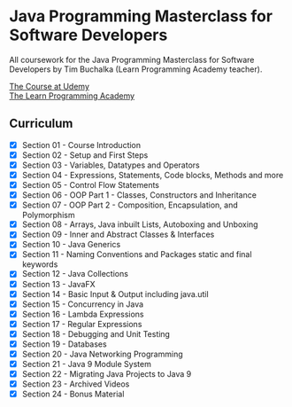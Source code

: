# Java Programming Masterclass for Software Developers
All coursework for the Java Programming Masterclass for Software Developers by Tim Buchalka (Learn Programming Academy teacher).

[The Course at Udemy](https://www.udemy.com/java-the-complete-java-developer-course)   
[The Learn Programming Academy](http://learnprogramming.academy)

## Curriculum

- [x] Section 01 - Course Introduction
- [x] Section 02 - Setup and First Steps
- [x] Section 03 - Variables, Datatypes and Operators
- [x] Section 04 - Expressions, Statements, Code blocks, Methods and more
- [x] Section 05 - Control Flow Statements
- [x] Section 06 - OOP Part 1 - Classes, Constructors and Inheritance
- [x] Section 07 - OOP Part 2 - Composition, Encapsulation, and Polymorphism
- [x] Section 08 - Arrays, Java inbuilt Lists, Autoboxing and Unboxing
- [x] Section 09 - Inner and Abstract Classes & Interfaces
- [x] Section 10 - Java Generics
- [x] Section 11 - Naming Conventions and Packages static and final keywords
- [x] Section 12 - Java Collections
- [x] Section 13 - JavaFX
- [x] Section 14 - Basic Input & Output including java.util
- [x] Section 15 - Concurrency in Java
- [x] Section 16 - Lambda Expressions
- [x] Section 17 - Regular Expressions
- [x] Section 18 - Debugging and Unit Testing
- [x] Section 19 - Databases
- [x] Section 20 - Java Networking Programming
- [x] Section 21 - Java 9 Module System
- [x] Section 22 - Migrating Java Projects to Java 9
- [x] Section 23 - Archived Videos
- [x] Section 24 - Bonus Material
